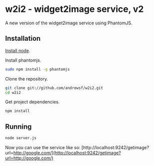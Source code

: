 
w2i2 - widget2image service, v2
====

A new version of the widget2image service using PhantomJS.

Installation
--------------------------------------

[Install node](http://nodejs.org/download/).

Install phantomjs.
```bash
sudo npm install -g phantomjs
```

Clone the repository.
```bash
git clone git://github.com/andrewsf/w2i2.git
cd w2i2
```

Get project dependencies.
```bash
npm install
```

Running
-------------------------------------

```bash
node server.js
```

Now you can use the service like so: [http://localhost:9242/getimage?url=http://google.com/](http://localhost:9242/getimage?url=http://google.com/)

